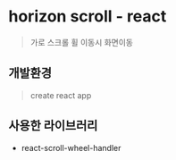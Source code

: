 # horizon scroll - react
> 가로 스크롤 휠 이동시 화면이동


## 개발환경
> create react app


## 사용한 라이브러리
* react-scroll-wheel-handler